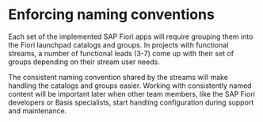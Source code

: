 # Enforcing naming conventions

Each set of the implemented SAP Fiori apps will require grouping them into the Fiori launchpad catalogs and groups. In projects with functional streams, a number of functional leads (3-7) come up with their set of groups depending on their stream user needs.

The consistent naming convention shared by the streams will make handling the catalogs and groups easier. Working with consistently named content will be important later when other team members, like the SAP Fiori developers or Basis specialists, start handling configuration during support and maintenance.
